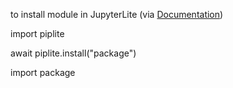 to install module in JupyterLite (via [Documentation](https://jupyterlite.readthedocs.io/en/latest/howto/python/packages.html))

import piplite

await piplite.install("package")

import package
